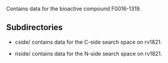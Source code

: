 Contains data for the bioactive compound F0016-1319.

## Subdirectories

- cside/ contains data for the C-side search space on rv1821.

- nside/ contains data for the N-side search space on rv1821.

